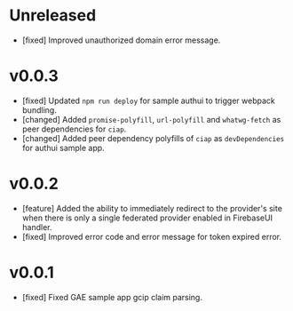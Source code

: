 # Unreleased

- [fixed] Improved unauthorized domain error message.

# v0.0.3

- [fixed] Updated `npm run deploy` for sample authui to trigger webpack bundling.
- [changed] Added `promise-polyfill`, `url-polyfill` and `whatwg-fetch` as peer dependencies for `ciap`.
- [changed] Added peer dependency polyfills of `ciap` as `devDependencies` for authui sample app.

# v0.0.2

- [feature] Added the ability to immediately redirect to the provider's site when there is only a single federated provider enabled in FirebaseUI handler.
- [fixed] Improved error code and error message for token expired error.

# v0.0.1

- [fixed] Fixed GAE sample app gcip claim parsing.